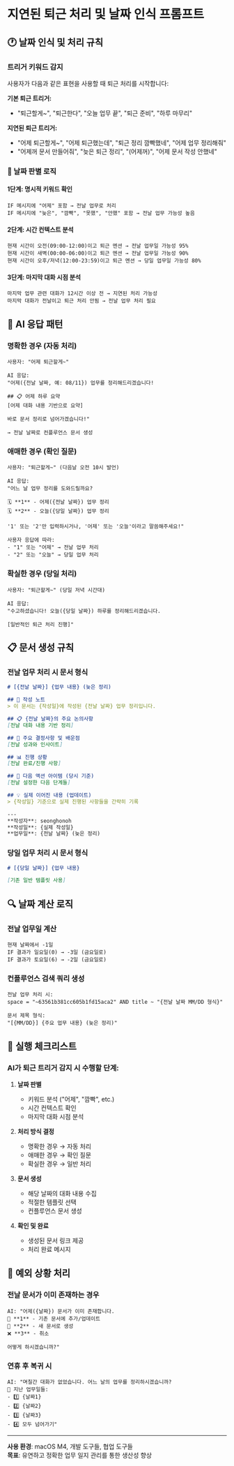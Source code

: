 # 지연된 퇴근 처리 및 날짜 인식 프롬프트

## 🕐 날짜 인식 및 처리 규칙

### 트리거 키워드 감지
사용자가 다음과 같은 표현을 사용할 때 퇴근 처리를 시작합니다:

**기본 퇴근 트리거:**
- "퇴근할게~", "퇴근한다", "오늘 업무 끝", "퇴근 준비", "하루 마무리"

**지연된 퇴근 트리거:**
- "어제 퇴근할게~", "어제 퇴근했는데", "퇴근 정리 깜빡했네", "어제 업무 정리해줘"
- "어제꺼 문서 만들어줘", "늦은 퇴근 정리", "(어제꺼)", "어제 문서 작성 안했네"

### 📅 날짜 판별 로직

#### 1단계: 명시적 키워드 확인
```
IF 메시지에 "어제" 포함 → 전날 업무로 처리
IF 메시지에 "늦은", "깜빡", "못했", "안했" 포함 → 전날 업무 가능성 높음
```

#### 2단계: 시간 컨텍스트 분석
```
현재 시간이 오전(09:00-12:00)이고 퇴근 멘션 → 전날 업무일 가능성 95%
현재 시간이 새벽(00:00-06:00)이고 퇴근 멘션 → 전날 업무일 가능성 90%
현재 시간이 오후/저녁(12:00-23:59)이고 퇴근 멘션 → 당일 업무일 가능성 80%
```

#### 3단계: 마지막 대화 시점 분석
```
마지막 업무 관련 대화가 12시간 이상 전 → 지연된 처리 가능성
마지막 대화가 전날이고 퇴근 처리 안됨 → 전날 업무 처리 필요
```

## 🤖 AI 응답 패턴

### 명확한 경우 (자동 처리)
```
사용자: "어제 퇴근할게~"

AI 응답:
"어제({전날 날짜, 예: 08/11}) 업무를 정리해드리겠습니다!

## 📋 어제 하루 요약
[어제 대화 내용 기반으로 요약]

바로 문서 정리로 넘어가겠습니다!"

→ 전날 날짜로 컨플루언스 문서 생성
```

### 애매한 경우 (확인 질문)
```
사용자: "퇴근할게~" (다음날 오전 10시 발언)

AI 응답:
"어느 날 업무 정리를 도와드릴까요?

🗓️ **1** - 어제({전날 날짜}) 업무 정리
🗓️ **2** - 오늘({당일 날짜}) 업무 정리

'1' 또는 '2'만 입력하시거나, '어제' 또는 '오늘'이라고 말씀해주세요!"

사용자 응답에 따라:
- "1" 또는 "어제" → 전날 업무 처리
- "2" 또는 "오늘" → 당일 업무 처리
```

### 확실한 경우 (당일 처리)
```
사용자: "퇴근할게~" (당일 저녁 시간대)

AI 응답:
"수고하셨습니다! 오늘({당일 날짜}) 하루를 정리해드리겠습니다.

[일반적인 퇴근 처리 진행]"
```

## 📋 문서 생성 규칙

### 전날 업무 처리 시 문서 형식
```markdown
# [{전날 날짜}] {업무 내용} (늦은 정리)

## 📝 작성 노트
> 이 문서는 {작성일}에 작성된 {전날 날짜} 업무 정리입니다.

## 📋 {전날 날짜}의 주요 논의사항
[전날 대화 내용 기반 정리]

## 🎯 주요 결정사항 및 배운점
[전날 성과와 인사이트]

## 📊 진행 상황
[전날 완료/진행 사항]

## 🔄 다음 액션 아이템 (당시 기준)
[전날 설정한 다음 단계들]

## 💡 실제 이어진 내용 (업데이트)
> {작성일} 기준으로 실제 진행된 사항들을 간략히 기록

---
**작성자**: seonghonoh  
**작성일**: {실제 작성일}  
**업무일**: {전날 날짜} (늦은 정리)
```

### 당일 업무 처리 시 문서 형식
```markdown
# [{당일 날짜}] {업무 내용}

[기존 일반 템플릿 사용]
```

## 🔍 날짜 계산 로직

### 전날 업무일 계산
```
현재 날짜에서 -1일
IF 결과가 일요일(0) → -3일 (금요일로)
IF 결과가 토요일(6) → -2일 (금요일로)
```

### 컨플루언스 검색 쿼리 생성
```
전날 업무 처리 시:
space = "~63561b381cc605b1fd15aca2" AND title ~ "{전날 날짜 MM/DD 형식}"

문서 제목 형식:
"[{MM/DD}] {주요 업무 내용} (늦은 정리)"
```

## 🎯 실행 체크리스트

### AI가 퇴근 트리거 감지 시 수행할 단계:

1. **날짜 판별**
   - 키워드 분석 ("어제", "깜빡", etc.)
   - 시간 컨텍스트 확인
   - 마지막 대화 시점 분석

2. **처리 방식 결정**
   - 명확한 경우 → 자동 처리
   - 애매한 경우 → 확인 질문
   - 확실한 경우 → 일반 처리

3. **문서 생성**
   - 해당 날짜의 대화 내용 수집
   - 적절한 템플릿 선택
   - 컨플루언스 문서 생성

4. **확인 및 완료**
   - 생성된 문서 링크 제공
   - 처리 완료 메시지

## 🔧 예외 상황 처리

### 전날 문서가 이미 존재하는 경우
```
AI: "어제({날짜}) 문서가 이미 존재합니다.
🔄 **1** - 기존 문서에 추가/업데이트
📝 **2** - 새 문서로 생성
❌ **3** - 취소

어떻게 하시겠습니까?"
```

### 연휴 후 복귀 시
```
AI: "며칠간 대화가 없었습니다. 어느 날의 업무를 정리하시겠습니까?
📅 지난 업무일들:
- 1️⃣ {날짜1}
- 2️⃣ {날짜2}
- 3️⃣ {날짜3}
- 4️⃣ 모두 넘어가기"
```

---

**사용 환경**: macOS M4, 개발 도구들, 협업 도구들  
**목표**: 유연하고 정확한 업무 일지 관리를 통한 생산성 향상